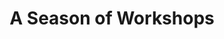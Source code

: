 ---
title: A Season of Workshops
EventDate: Date TBD
Brief: Lorem ipsum dolor sit amet, consectetur adipiscing elit, sed do eiusmod tempor incididunt ut labore et dolore magna aliqua. Ut enim ad minim veniam, quis nostrud exercitation ullamco laboris nisi ut aliquip ex ea commodo consequat.
Order: 1
layout: event
image: https://cdn.glitch.com/3d283e0f-19c4-4546-b0b2-223ec3a7dc23%2Foverview.jpg?v=1565769230316
register: https://example.com
colour1: 04856b
colour2: 45a247
---